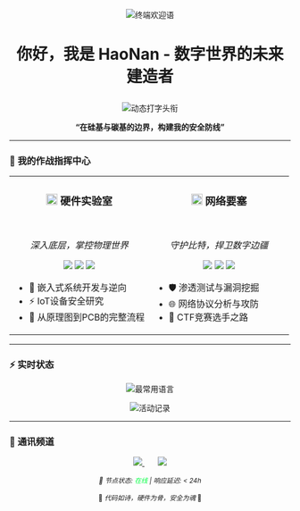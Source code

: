 <p align="center">
  <img src="https://readme-typing-svg.herokuapp.com?font=Fira+Code&weight=600&size=24&duration=4000&pause=1000&color=00FF41&center=true&vCenter=true&width=435&lines=Welcome+to+my+command+center..." alt="终端欢迎语" />
</p>

<h1 align="center">

  你好，我是 HaoNan - 数字世界的未来建造者

</h1>

<p align="center">
  <img src="https://readme-typing-svg.herokuapp.com?font=JetBrains+Mono&size=26&duration=4000&color=22D3F7&center=true&vCenter=true&width=500&height=60&lines=%F0%9F%92%BB+硬件极客;%F0%9F%8C%90+厦门在读高中生;%F0%9F%9B%A1%EF%B8%8F+未来网络安全工程师;%F0%9F%8C%8D+来自漳州" alt="动态打字头衔" />
</p>

<div align="center">

  **“在硅基与碳基的边界，构建我的安全防线”**

</div>

---

### 🎯 **我的作战指挥中心**

<table>
  <tr>
    <td width="50%" valign="top">
      <h3 align="center"><img src="https://img.icons8.com/fluency/48/000000/motherboard.png" width="20"/> 硬件实验室</h3>
      <br>
      <p align="center">
        <em>深入底层，掌控物理世界</em>
      </p>
      <p align="center">
        <img src="https://img.shields.io/badge/Arduino-00979D?style=for-the-badge&logo=Arduino&logoColor=white" />
        <img src="https://img.shields.io/badge/ESP32-E7352C?style=for-the-badge&logo=espressif&logoColor=white" />
        <img src="https://img.shields.io/badge/C-A8B9CC?style=for-the-badge&logo=c&logoColor=black" />
      </p>
      <ul>
        <li>🔌 嵌入式系统开发与逆向</li>
        <li>⚡ IoT设备安全研究</li>
        <li>🔧 从原理图到PCB的完整流程</li>
      </ul>
    </td>
    <td width="50%" valign="top">
      <h3 align="center"><img src="https://img.icons8.com/color/48/000000/security-shield-green.png" width="20"/> 网络要塞</h3>
      <br>
      <p align="center">
        <em>守护比特，捍卫数字边疆</em>
      </p>
      <p align="center">
        <img src="https://img.shields.io/badge/Python-3776AB?style=for-the-badge&logo=python&logoColor=white" />
        <img src="https://img.shields.io/badge/Kali_Linux-557C94?style=for-the-badge&logo=kali-linux&logoColor=white" />
        <img src="https://img.shields.io/badge/Linux-FCC624?style=for-the-badge&logo=linux&logoColor=black" />
      </p>
      <ul>
        <li>🛡️ 渗透测试与漏洞挖掘</li>
        <li>🌐 网络协议分析与攻防</li>
        <li>🔐 CTF竞赛选手之路</li>
      </ul>
    </td>
  </tr>
</table>

---

### ⚡ **实时状态**

<!-- 动态编程语言统计 - 需要替换 YOUR-USERNAME -->
<p align="center">
  <img align="center" src="https://github-readme-stats.vercel.app/api/top-langs/?username=ChenHaoNan-CN&layout=compact&theme=radical&hide_border=true" alt="最常用语言" />
</p>

<!-- 连续提交动态图 -->
<p align="center">
  <img align="center" src="https://github-readme-activity-graph.vercel.app/graph?username=ChenHaoNan-CN&theme=react-dark&hide_border=true&area=true" alt="活动记录" />
</p>

---

### 📡 **通讯频道**

<p align="center">
  <a href="mailto:3372773423@qq.com">
    <img src="https://img.shields.io/badge/📧_QQ_Mail-168DE2?style=for-the-badge&logo=gmail&logoColor=white&labelColor=1E1E2E&borderColor=00FF41" />
  </a>
  <span style="display:inline-block; width: 20px;"></span>
  <a href="https://blog.csdn.net/2301_82206160?type=blog">
    <img src="https://img.shields.io/badge/💻_CSDN_Blog-FF5722?style=for-the-badge&logo=csdn&logoColor=white&labelColor=1E1E2E&borderColor=00FF41" />
  </a>
</p>

<p align="center">
  <sub><em>📶 节点状态: <span style="color: #00FF41">在线</span> | 响应延迟: &lt; 24h</em></sub>
</p>

<div align="center">
  
  <sub>🚀 <em>代码如诗，硬件为骨，安全为魂</em> 🚀</sub>

</div>
